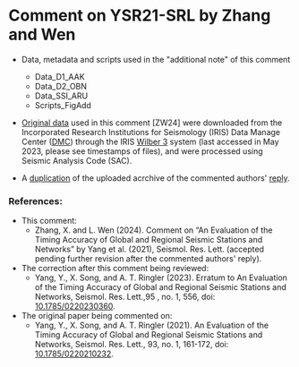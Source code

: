 # Comment on YSR21-SRL by Zhang and Wen
- Data, metadata and scripts used in the "additional note" of this comment
  - Data_D1_AAK
  - Data_D2_OBN
  - Data_SSI_ARU
  - Scripts_FigAdd

- [Original data](https://drive.google.com/drive/folders/1UTYFrVcsD4f5Gl1H8fE8Cw8pLZmHhQFF?usp=drive_link) used in this comment [ZW24] were downloaded from the Incorporated Research Institutions for Seismology (IRIS) Data Manage Center ([DMC](https://ds.iris.edu/ds/nodes/dmc/)) through the IRIS [Wilber 3](https://ds.iris.edu/wilber3/) system (last accessed in May 2023, please see timestamps of files), and were processed using Seismic Analysis Code (SAC).

- A [duplication](https://drive.google.com/file/d/1wNkmC2OmnrXnHrW1BGAVshxsK_vXWoDM/view?usp=drive_link) of the uploaded acrchive of the commented authors' [reply](https://github.com/yiyanguiuc/Data-used-in-Reply-to-Zhang-and-Wen).



### References:
- This comment:
  - Zhang, X. and L. Wen (2024). Comment on “An Evaluation of the Timing Accuracy of Global and Regional Seismic Stations and Networks” by Yang et al. (2021), Seismol. Res. Lett. (accepted pending further revision after the commented authors' reply).
- The correction after this comment being reviewed:
  - Yang, Y., X. Song, and A. T. Ringler (2023). Erratum to An Evaluation of the Timing Accuracy of Global and Regional Seismic Stations and Networks, Seismol. Res. Lett.,95 , no. 1, 556, doi: [10.1785/0220230360](https://doi.org/10.1785/0220230360).
- The original paper being commented on:
  - Yang, Y., X. Song, and A. T. Ringler (2021). An Evaluation of the Timing Accuracy of Global and Regional Seismic Stations and Networks, Seismol. Res. Lett., 93, no. 1, 161-172, doi: [10.1785/0220210232](https://doi.org/10.1785/0220210232).
